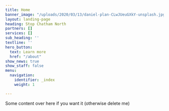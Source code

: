 ```yaml
---
title: Home
banner_image: "/uploads/2020/03/13/daniel-plan-CLwJUeuGXkY-unsplash.jpg"
layout: landing-page
heading: Stop Chatham North
partners: []
services: []
sub_heading: ''
textline: ''
hero_button:
  text: Learn more
  href: "/about"
show_news: true
show_staff: false
menu:
  navigation:
    identifier: _index
    weight: 1

---
```

Some content over here if you want it (otherwise delete me)